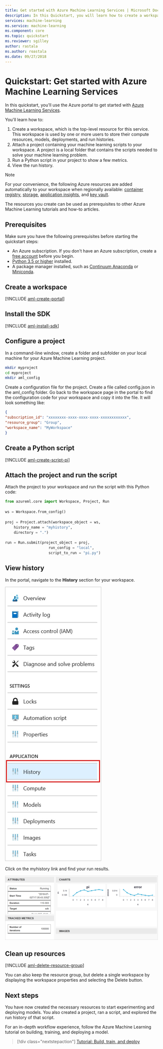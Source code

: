 ```yaml
---
title: Get started with Azure Machine Learning Services | Microsoft Docs
description: In this Quickstart, you will learn how to create a workspace and a project to get started with Azure Machine Learning.
services: machine-learning
ms.service: machine-learning
ms.component: core
ms.topic: quickstart
ms.reviewer: sgilley
author: rastala
ms.author: roastala
ms.date: 09/27/2018
---
```


# Quickstart: Get started with Azure Machine Learning Services

In this quickstart, you'll use the Azure portal to get started with [Azure Machine Learning Services](overview-what-is-azure-ml.md).

You'll learn how to:

1. Create a workspace, which is the top-level resource for this service. This workspace is used by one or more users to store their compute resources, models, deployments, and run histories.
1. Attach a project containing your machine learning scripts to your workspace.   A project is a local folder that contains the scripts needed to solve your machine learning problem.  
1. Run a Python script in your project to show a few metrics.
1. View the run history.

> [!NOTE]
> For your convenience, the following Azure resources are added automatically to your workspace when regionally available:  [container registry](https://azure.microsoft.com/en-us/services/container-registry/), [storage](https://azure.microsoft.com/en-us/services/storage/), [application insights](https://azure.microsoft.com/en-us/services/application-insights/), and [key vault](https://azure.microsoft.com/en-us/services/key-vault/).

The resources you create can be used as prerequisites to other Azure Machine Learning tutorials and how-to articles.

## Prerequisites

Make sure you have the following prerequisites before starting the quickstart steps:

+ An Azure subscription. If you don't have an Azure subscription, create a [free account](https://azure.microsoft.com/free/?WT.mc_id=A261C142F) before you begin.
+ [Python 3.5 or higher](https://www.python.org/) installed.
+ A package manager installed, such as [Continuum Anaconda](https://anaconda.org/anaconda/continuum-docs) or [Miniconda](https://conda.io/miniconda.html).

## Create a workspace 

[!INCLUDE [aml-create-portal](../../../includes/aml-create-in-portal.md)]

## Install the SDK

[!INCLUDE [aml-install-sdk](../../../includes/aml-install-sdk.md)]

## Configure a project

In a command-line window, create a folder and subfolder on your local machine for your Azure Machine Learning project.

   ```sh
   mkdir myproject
   cd myproject
   mkdir aml_config
   ```

Create a configuration file for the project. Create a file called config.json in the aml_config folder.  Go back to the workspace page in the portal to find the configuration code for your workspace and copy it into the file.  It will look something like:

```json
{
"subscription_id": "xxxxxxxx-xxxx-xxxx-xxxx-xxxxxxxxxxxx",
"resource_group": "Group",
"workspace_name": "MyWorkspace"
}
```

## Create a Python script

[!INCLUDE [aml-create-script-pi](../../../includes/aml-create-script-pi.md)]

## Attach the project and run the script

Attach the project to your workspace and run the script with this Python code:

```python
from azureml.core import Workspace, Project, Run

ws = Workspace.from_config()

proj = Project.attach(workspace_object = ws,
    history_name = "myhistory",
    directory = ".")

run = Run.submit(project_object = proj,
                    run_config = "local",
                    script_to_run = "pi.py")
```

## View history

In the portal, navigate to the **History** section for your workspace.

   ![navigate to history](./media/quickstart-get-started/history.png)

Click on the myhistory link and find your run results.

   ![view history](./media/quickstart-get-started/web-results.png)

## Clean up resources 

[!INCLUDE [aml-delete-resource-group](../../../includes/aml-delete-resource-group.md)]

You can also keep the resource group, but delete a single workspace by displaying the workspace properties and selecting the Delete button.

## Next steps
You have now created the necessary resources to start experimenting and deploying models. You also created a project, ran a script, and explored the run history of that script.

For an in-depth workflow experience, follow the Azure Machine Learning tutorial on building, training, and deploying a model.

> [!div class="nextstepaction"]
> [Tutorial: Build, train, and deploy](tutorial-train-models-with-aml.md)